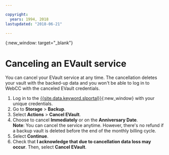 ```yaml
---

copyright:
  years: 1994, 2018
lastupdated: "2018-06-21"

---
```

{:new_window: target="_blank"}

# Canceling an EVault service

You can cancel your EVault service at any time. The cancellation deletes your vault with the backed-up data and you won't be able to log in to WebCC with the canceled EVault credentials.

1. Log in to the [{{site.data.keyword.slportal}}](https://control.softlayer.com/){:new_window} with your unique credentials.
2. Go to **Storage** > **Backup**. 
3. Select **Actions** > **Cancel EVault**.
4. Choose to cancel **Immediately** or on the **Anniversary Date**. <br/> **Note**: You can cancel the service anytime. However, there's no refund if a backup vault is deleted before the end of the monthly billing cycle.
5. Select **Continue**.
6. Check that **I acknowledge that due to cancellation data loss may occur**. Then, select **Cancel EVault**.
